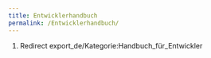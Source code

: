 ```yaml
---
title: Entwicklerhandbuch
permalink: /Entwicklerhandbuch/
---
```


1.  Redirect export_de/Kategorie:Handbuch_für_Entwickler
